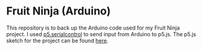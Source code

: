 # Fruit Ninja (Arduino)
This repository is to back up the Arduino code used for my Fruit Ninja project. I used [p5.serialcontrol](https://github.com/p5-serial/p5.serialcontrol/releases/tag/0.1.2) to send input from Arduino to p5.js.
The p5.js sketch for the project can be found [here](https://editor.p5js.org/ashr/sketches/xyXM1rcK9).
